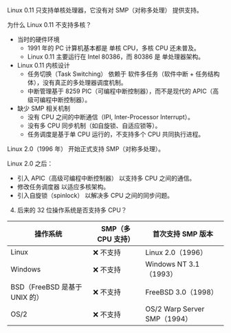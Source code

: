 Linux 0.11 只支持单核处理器，它没有对 SMP（对称多处理） 提供支持。

为什么 Linux 0.11 不支持多核？

- 当时的硬件环境
    - 1991 年的 PC 计算机基本都是 单核 CPU，多核 CPU 还未普及。
    - Linux 0.11 主要运行在 Intel 80386，而 80386 是 单处理器架构。
- Linux 0.11 内核设计
    - 任务切换（Task Switching） 依赖于 软件多任务（软件中断 + 任务结构体），没有真正的多处理器调度机制。
    - 中断管理基于 8259 PIC（可编程中断控制器），而不是现代的 APIC（高级可编程中断控制器）。
- 缺少 SMP 相关机制
    - 没有 CPU 之间的中断通信（IPI, Inter-Processor Interrupt）。
    - 没有多 CPU 同步机制（如自旋锁、自适应锁等）。
    - 任务调度是基于单 CPU 运行的，不支持多个 CPU 共同执行进程。

Linux 2.0（1996 年） 开始正式支持 SMP（对称多处理）。

Linux 2.0 之后：

- 引入 APIC（高级可编程中断控制器） 以支持多 CPU 之间的通信。
- 修改任务调度器 以适应多核架构。
- 引入自旋锁（spinlock） 以解决多 CPU 之间的同步问题。

4. 后来的 32 位操作系统是否支持多 CPU？

| 操作系统	| SMP（多 CPU 支持）	| 首次支持 SMP 版本| 
|--|--|--|
| Linux	| ❌ 不支持	| Linux 2.0（1996）| 
| Windows	| ❌ 不支持	| Windows NT 3.1（1993）| 
| BSD（FreeBSD 是基于 UNIX 的）	| ❌ 不支持	| FreeBSD 3.0（1998）| 
| OS/2	| ❌ 不支持	| OS/2 Warp Server SMP（1994）| 